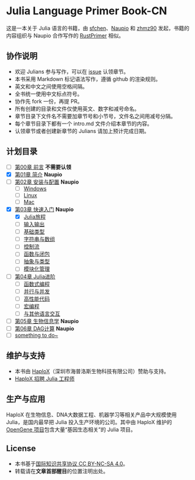 # Julia Language Primer Book-CN
这是一本关于 Julia 语言的书籍，由 [sfchen](https://github.com/sfchen)、[Naupio](https://github.com/Naupio) 和 [zhmz90](https://github.com/zhmz90) 发起，书籍的内容组织与 Naupio 合作写作的 [RustPrimer](https://github.com/Naupio/RustPrimer) 相似。

## 协作说明
- 欢迎 Julians 参与写作，可以在 [issue](https://github.com/haploxer/JuliaPrimer/issues/1) 认领章节。
- 本书采用 Markdown 标记语法写作，遵循 github 的渲染规则。
- 英文和中文之间使用空格间隔。
- 全书统一使用中文标点符号。
- 协作先 fork 一份，再提 PR。
- 所有创建的目录和文件仅使用英文、数字和减号命名。
- 章节目录下文件名不需要加章节号和小节号，文件名之间用减号分隔。
- 每个章节目录下都有一个 intro.md 文件介绍本章节的内容。
- 认领章节或者创建新章节的 Julians 请加上预计完成日期。

## 计划目录
- [ ] [第00章 前言](./00-chapter-preface/intro.md) **不需要认领**
- [x] [第01章 简介](./01-chapter-introduction/intro.md) **Naupio**
- [ ] [第02章 安装与配置](./02-chapter-install-configuration/intro.md) **Naupio**
    - [ ] [Windows]()
    - [ ] [Linux]()
    - [ ] [Mac]()
- [x] [第03章 快速入门](./03-chapter-quickstart/intro.md) **Naupio**
    - [x] [Julia旅程](./03-chapter-quickstart/julia-tutorial.md)
    - [ ] [输入输出]()
    - [ ] [基础类型]()
    - [ ] [字符串与数组]()
    - [ ] [控制流]()
    - [ ] [函数与闭包]()
    - [ ] [抽象与类型]()
    - [ ] [模块化管理]()
- [ ] [第04章 Julia进阶]()
    - [ ] [函数式编程]()
    - [ ] [并行与并发]()
    - [ ] [高性能代码]()
    - [ ] [宏编程]()
    - [ ] [与其他语言交互]()
- [ ] [第05章 生物信息学]() **Naupio**
- [ ] [第06章 DAG计算]() **Naupio**
- [ ] [something to do~]()

## 维护与支持
- 本书由 [HaploX](http://www.haplox.cn/)（深圳市海普洛斯生物科技有限公司）赞助与支持。
- [HaploX 招聘 Julia 工程师](http://www.haplox.cn/__jobs/)

## 生产与应用
HaploX 在生物信息、DNA大数据工程、机器学习等相关产品中大规模使用 Julia，是国内最早把 Julia 投入生产环境的公司。其中由 HaploX 维护的 [OpenGene 项目](https://github.com/OpenGene)包含大量“基因生态相关”的 Julia 项目。

## License
- 本书基于[国际知识共享协议 CC BY-NC-SA 4.0](http://creativecommons.org/licenses/by-nc-sa/4.0/)。
- 转载请在**文章首部醒目**的位置注明出处。